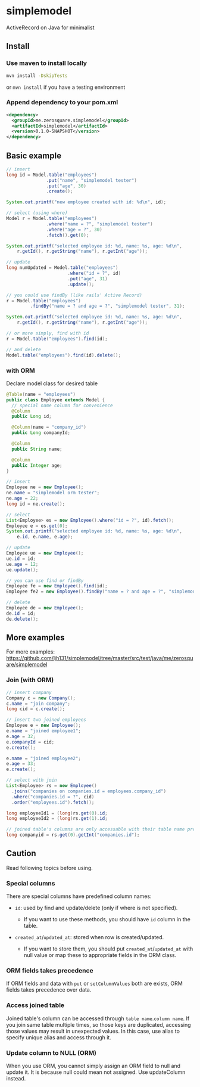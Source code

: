# simplemodel
ActiveRecord on Java for minimalist

## Install

### Use maven to install locally
```bash
mvn install -DskipTests
```

or `mvn install` if you have a testing environment

### Append dependency to your pom.xml
```xml
<dependency>
  <groupId>me.zerosquare.simplemodel</groupId>
  <artifactId>simplemodel</artifactId>
  <version>0.1.0-SNAPSHOT</version>
</dependency>
```

## Basic example 
```java
// insert
long id = Model.table("employees")
               .put("name", "simplemodel tester")
               .put("age", 30)
               .create();

System.out.printf("new employee created with id: %d\n", id);

// select (using where)
Model r = Model.table("employees")
               .where("name = ?", "simplemodel tester")
               .where("age = ?", 30)
               .fetch().get(0);

System.out.printf("selected employee id: %d, name: %s, age: %d\n", 
    r.getId(), r.getString("name"), r.getInt("age"));

// update
long numUpdated = Model.table("employees")
                       .where("id = ?", id)
                       .put("age", 31)
                       .update();

// you could use findBy (like rails' Active Record)
r = Model.table("employees")
         .findBy("name = ? and age = ?", "simplemodel tester", 31);

System.out.printf("selected employee id: %d, name: %s, age: %d\n", 
    r.getId(), r.getString("name"), r.getInt("age"));

// or more simply, find with id
r = Model.table("employees").find(id);

// and delete
Model.table("employees").find(id).delete();
```

### with ORM
Declare model class for desired table
```java
@Table(name = "employees")
public class Employee extends Model {
  // special name column for convenience
  @Column
  public Long id;

  @Column(name = "company_id")
  public Long companyId;

  @Column
  public String name;

  @Column
  public Integer age;
}
```

```java
// insert
Employee ne = new Employee();
ne.name = "simplemodel orm tester";
ne.age = 22;
long id = ne.create();

// select
List<Employee> es = new Employee().where("id = ?", id).fetch();
Employee e = es.get(0);
System.out.printf("selected employee id: %d, name: %s, age: %d\n", 
    e.id, e.name, e.age);

// update
Employee ue = new Employee();
ue.id = id;
ue.age = 12;
ue.update();

// you can use find or findBy
Employee fe = new Employee().find(id);
Employee fe2 = new Employee().findBy("name = ? and age = ?", "simplemodel orm tester", 22);

// delete
Employee de = new Employee();
de.id = id;
de.delete();
```

## More examples
For more examples: https://github.com/ljh131/simplemodel/tree/master/src/test/java/me/zerosquare/simplemodel

### Join (with ORM)
```java
// insert company
Company c = new Company();
c.name = "join company";
long cid = c.create();

// insert two joined employees
Employee e = new Employee();
e.name = "joined employee1";
e.age = 32;
e.companyId = cid;
e.create();

e.name = "joined employee2";
e.age = 33;
e.create();

// select with join
List<Employee> rs = new Employee()
  .joins("companies on companies.id = employees.company_id")
  .where("companies.id = ?", cid)
  .order("employees.id").fetch();

long employeeId1 = (long)rs.get(0).id;
long employeeId2 = (long)rs.get(1).id;

// joined table's columns are only accessable with their table name prefix
long companyid = rs.get(0).getInt("companies.id");
```

## Caution
Read following topics before using.

### Special columns
There are special columns have predefined column names: 

- `id`: used by find and update/delete (only if where is not specified).
  - If you want to use these methods, you should have `id` column in the table.

- `created_at`/`updated_at`: stored when row is created/updated.
  - If you want to store them, you should put `created_at`/`updated_at` with null value or map these to appropriate fields in the ORM class.

### ORM fields takes precedence
If ORM fields and data with `put` or `setColumnValues` both are exists, ORM fields takes precedence over data.

### Access joined table
Joined table's column can be accessed through `table name`.`column name`.
If you join same table multiple times, so those keys are duplicated, accessing those values may result in unexpected values. In this case, use alias to specify unique alias and access through it.

### Update column to NULL (ORM)
When you use ORM, you cannot simply assign an ORM field to null and update it. It is because null could mean not assigned. Use updateColumn instead.
